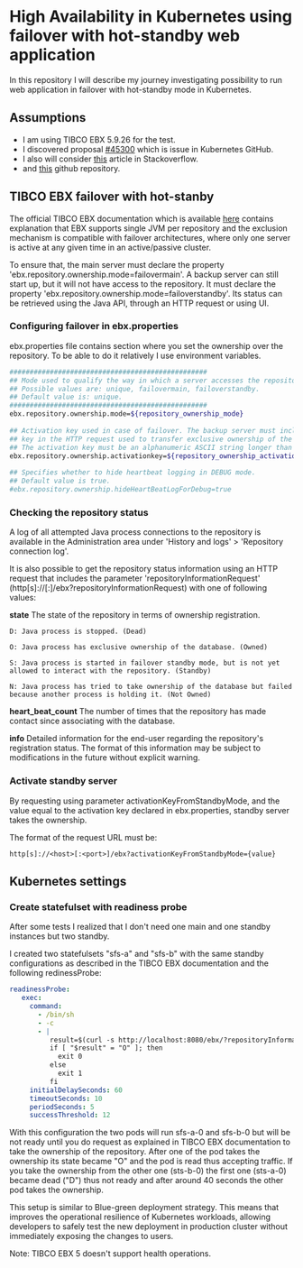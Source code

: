 # High Availability in Kubernetes using failover with hot-standby web application

In this repository I will describe my journey investigating possibility to run web application in failover with hot-standby mode in Kubernetes.

## Assumptions

- I am using TIBCO EBX 5.9.26 for the test.
- I discovered proposal [#45300](https://github.com/kubernetes/kubernetes/issues/45300) which is issue in Kubernetes GitHub.
- I also will consider [this](https://stackoverflow.com/questions/47291581/kubernetes-service-with-clustered-pods-in-active-standby) article in Stackoverflow.
- and [this](https://github.com/amelbakry/kubernetes-active-passive) github repository.

## TIBCO EBX failover with hot-stanby

The official TIBCO EBX documentation which is available [here](https://docs.tibco.com/pub/ebx/5.9.26/doc/html/en/index.html) contains explanation that EBX supports single JVM per repository and the exclusion mechanism is compatible with failover architectures, where only one server is active at any given time in an active/passive cluster. 

To ensure that, the main server must declare the property 'ebx.repository.ownership.mode=failovermain'.
A backup server can still start up, but it will not have access to the repository. It must declare the property 'ebx.repository.ownership.mode=failoverstandby'. 
Its status can be retrieved using the Java API, through an HTTP request or using UI.

### Configuring failover in ebx.properties

ebx.properties file contains section where you set the ownership over the repository.
To be able to do it relatively I use environment variables.

```bash
#################################################
## Mode used to qualify the way in which a server accesses the repository. 
## Possible values are: unique, failovermain, failoverstandby.
## Default value is: unique.
#################################################
ebx.repository.ownership.mode=${repository_ownership_mode}
 
## Activation key used in case of failover. The backup server must include this
## key in the HTTP request used to transfer exclusive ownership of the repository.
## The activation key must be an alphanumeric ASCII string longer than 8 characters.
ebx.repository.ownership.activationkey=${repository_ownership_activationkey}
 
## Specifies whether to hide heartbeat logging in DEBUG mode.
## Default value is true.
#ebx.repository.ownership.hideHeartBeatLogForDebug=true
```


### Checking the repository status

A log of all attempted Java process connections to the repository is available in the Administration area under 'History and logs' > 'Repository connection log'.

It is also possible to get the repository status information using an HTTP request that includes the parameter 'repositoryInformationRequest' (http[s]://<host>[:<port>]/ebx?repositoryInformationRequest) with one of following values:

**state**
The state of the repository in terms of ownership registration.

    D: Java process is stopped. (Dead)

    O: Java process has exclusive ownership of the database. (Owned)

    S: Java process is started in failover standby mode, but is not yet allowed to interact with the repository. (Standby)

    N: Java process has tried to take ownership of the database but failed because another process is holding it. (Not Owned)

**heart_beat_count**
The number of times that the repository has made contact since associating with the database.

**info**
Detailed information for the end-user regarding the repository's registration status. The format of this information may be subject to modifications in the future without explicit warning.

### Activate standby server

By requesting using parameter activationKeyFromStandbyMode, and the value equal to the activation key declared in ebx.properties, standby server takes the ownership.

The format of the request URL must be:

    http[s]://<host>[:<port>]/ebx?activationKeyFromStandbyMode={value}

## Kubernetes settings

### Create statefulset with readiness probe

After some tests I realized that I don't need one main and one standby instances but two standby.

I created two statefulsets "sfs-a" and "sfs-b" with the same standby configurations as described in the TIBCO EBX documentation and the following redinessProbe:

``` yaml
readinessProbe:
   exec:
     command:
       - /bin/sh
       - -c
       - |
          result=$(curl -s http://localhost:8080/ebx/?repositoryInformationRequest=state)
          if [ "$result" = "O" ]; then
            exit 0
          else
            exit 1
          fi
     initialDelaySeconds: 60
     timeoutSeconds: 10
     periodSeconds: 5
     successThreshold: 12
```
With this configuration the two pods will run sfs-a-0 and sfs-b-0 but will be not ready until you do request as explained in TIBCO EBX documentation to take the ownership of the repository. After one of the pod takes the ownership its state became "O" and the pod is read thus accepting traffic. If you take the ownership from the other one (sts-b-0) the first one (sts-a-0) became dead ("D") thus not ready and after around 40 seconds the other pod takes the ownership.

This setup is similar to Blue-green deployment strategy. This means that improves the operational resilience of Kubernetes workloads, allowing developers to safely test the new deployment in production cluster without immediately exposing the changes to users.

Note: TIBCO EBX 5 doesn't support health operations.
